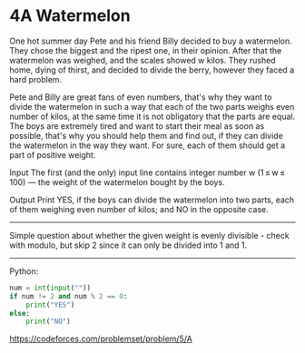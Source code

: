 4A Watermelon
=============

One hot summer day Pete and his friend Billy decided to buy a watermelon. They
chose the biggest and the ripest one, in their opinion. After that the
watermelon was weighed, and the scales showed w kilos. They rushed home, dying
of thirst, and decided to divide the berry, however they faced a hard problem.

Pete and Billy are great fans of even numbers, that's why they want to divide
the watermelon in such a way that each of the two parts weighs even number of
kilos, at the same time it is not obligatory that the parts are equal. The boys
are extremely tired and want to start their meal as soon as possible, that's
why you should help them and find out, if they can divide the watermelon in the
way they want. For sure, each of them should get a part of positive weight.

Input
The first (and the only) input line contains integer number w (1 ≤ w ≤ 100)
— the weight of the watermelon bought by the boys.

Output
Print YES, if the boys can divide the watermelon into two parts, each of them
weighing even number of kilos; and NO in the opposite case.

---

Simple question about whether the given weight is evenly divisible - check with
modulo, but skip 2 since it can only be divided into 1 and 1.

---


Python:

```python
num = int(input(""))
if num != 2 and num % 2 == 0:
    print("YES")
else:
    print("NO")
```

<https://codeforces.com/problemset/problem/5/A>
